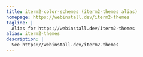 ```yaml
---
title: iterm2-color-schemes (iterm2-themes alias)
homepage: https://webinstall.dev/iterm2-themes
tagline: |
  Alias for https://webinstall.dev/iterm2-themes
alias: iterm2-themes
description: |
  See https://webinstall.dev/iterm2-themes
---
```

